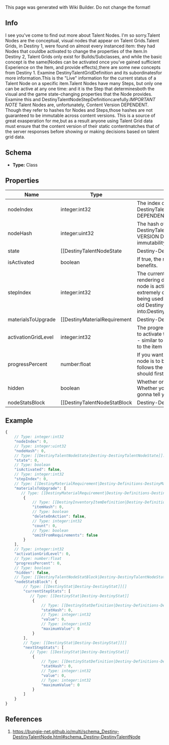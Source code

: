 <span class="wiki-builder">This page was generated with Wiki Builder. Do not change the format!</span>

## Info
I see you've come to find out more about Talent Nodes.  I'm so sorry.Talent Nodes are the conceptual, visual nodes that appear on Talent Grids.Talent Grids, in Destiny 1, were found on almost every instanced item: they had Nodes that couldbe activated to change the properties of the item.In Destiny 2, Talent Grids only exist for Builds/Subclasses, and while the basic concept is the same(Nodes can be activated once you've gained sufficient Experience on the Item, and provide effects),there are some new concepts from Destiny 1.  Examine DestinyTalentGridDefinition and its subordinatesfor more information.This is the &quot;Live&quot; information for the current status of a Talent Node on a specific item.Talent Nodes have many Steps, but only one can be active at any one time: and it is the Step that determinesboth the visual and the game state-changing properties that the Node provides.  Examine this and DestinyTalentNodeStepDefinitioncarefully.*IMPORTANT NOTE* Talent Nodes are, unfortunately, Content Version DEPENDENT.  Though they refer to hashes for Nodes and Steps,those hashes are not guaranteed to be immutable across content versions.  This is a source of great exasperation for me,but as a result anyone using Talent Grid data must ensure that the content version of their static contentmatches that of the server responses before showing or making decisions based on talent grid data.

## Schema
* **Type:** Class

## Properties
Name | Type | Description
---- | ---- | -----------
nodeIndex | integer:int32 | The index of the Talent Node being referred to (an index into DestinyTalentGridDefinition.nodes[]).CONTENT VERSION DEPENDENT.
nodeHash | integer:uint32 | The hash of the Talent Node being referred to (in DestinyTalentGridDefinition.nodes).Deceptively CONTENT VERSION DEPENDENT.  We have no guarantee of the hash's immutability between content versions.
state | [[DestinyTalentNodeState|Destiny-DestinyTalentNodeState]]:Enum | An DestinyTalentNodeState enum value indicating the node's state: whether it can be activated or swapped, and why notif neither can be performed.
isActivated | boolean | If true, the node is activated: it's current step then provides its benefits.
stepIndex | integer:int32 | The currently relevant Step for the node.  It is this step that has rendering data for the nodeand the benefits that are provided if the node is activated.  (the actual rules for benefits providedare extremely complicated in theory, but with how Talent Grids are being used in Destiny 2 you don't have to worryabout a lot of those old Destiny 1 rules.)  This is an index into:DestinyTalentGridDefinition.nodes[nodeIndex].steps[stepIndex]
materialsToUpgrade | [[DestinyMaterialRequirement|Destiny-Definitions-DestinyMaterialRequirement]]:Definition[] | If the node has material requirements to be activated, this is the list of those requirements.
activationGridLevel | integer:int32 | The progression level required on the Talent Grid in order to be able to activate this talent node.Talent Grids have their own Progression - similar to Character Level, but in this case it is experiencerelated to the item itself.
progressPercent | number:float | If you want to show a progress bar or circle for how close this talent node is to being activate-able, thisis the percentage to show.  It follows the node's underlying rules about when the progress bar should firstshow up, and when it should be filled.
hidden | boolean | Whether or not the talent node is actually visible in the game's UI.  Whether you want to show it in your ownUI is up to you!  I'm not gonna tell you who to sock it to.
nodeStatsBlock | [[DestinyTalentNodeStatBlock|Destiny-DestinyTalentNodeStatBlock]] | This property has some history.  A talent grid can provide stats on both the item it's related to andthe character equipping the item.  This returns data about those stat bonuses.

## Example
```javascript
{
    // Type: integer:int32
    "nodeIndex": 0,
    // Type: integer:uint32
    "nodeHash": 0,
    // Type: [[DestinyTalentNodeState|Destiny-DestinyTalentNodeState]]:Enum
    "state": 0,
    // Type: boolean
    "isActivated": false,
    // Type: integer:int32
    "stepIndex": 0,
    // Type: [[DestinyMaterialRequirement|Destiny-Definitions-DestinyMaterialRequirement]]:Definition[]
    "materialsToUpgrade": [
       // Type: [[DestinyMaterialRequirement|Destiny-Definitions-DestinyMaterialRequirement]]:Definition
        {
            // Type: [[DestinyInventoryItemDefinition|Destiny-Definitions-DestinyInventoryItemDefinition]]:ManifestDefinition:integer:uint32
            "itemHash": 0,
            // Type: boolean
            "deleteOnAction": false,
            // Type: integer:int32
            "count": 0,
            // Type: boolean
            "omitFromRequirements": false
        }
    ],
    // Type: integer:int32
    "activationGridLevel": 0,
    // Type: number:float
    "progressPercent": 0,
    // Type: boolean
    "hidden": false,
    // Type: [[DestinyTalentNodeStatBlock|Destiny-DestinyTalentNodeStatBlock]]
    "nodeStatsBlock": {
        // Type: [[DestinyStat|Destiny-DestinyStat]][]
        "currentStepStats": [
           // Type: [[DestinyStat|Destiny-DestinyStat]]
            {
                // Type: [[DestinyStatDefinition|Destiny-Definitions-DestinyStatDefinition]]:ManifestDefinition:integer:uint32
                "statHash": 0,
                // Type: integer:int32
                "value": 0,
                // Type: integer:int32
                "maximumValue": 0
            }
        ],
        // Type: [[DestinyStat|Destiny-DestinyStat]][]
        "nextStepStats": [
           // Type: [[DestinyStat|Destiny-DestinyStat]]
            {
                // Type: [[DestinyStatDefinition|Destiny-Definitions-DestinyStatDefinition]]:ManifestDefinition:integer:uint32
                "statHash": 0,
                // Type: integer:int32
                "value": 0,
                // Type: integer:int32
                "maximumValue": 0
            }
        ]
    }
}

```

## References
1. https://bungie-net.github.io/multi/schema_Destiny-DestinyTalentNode.html#schema_Destiny-DestinyTalentNode
